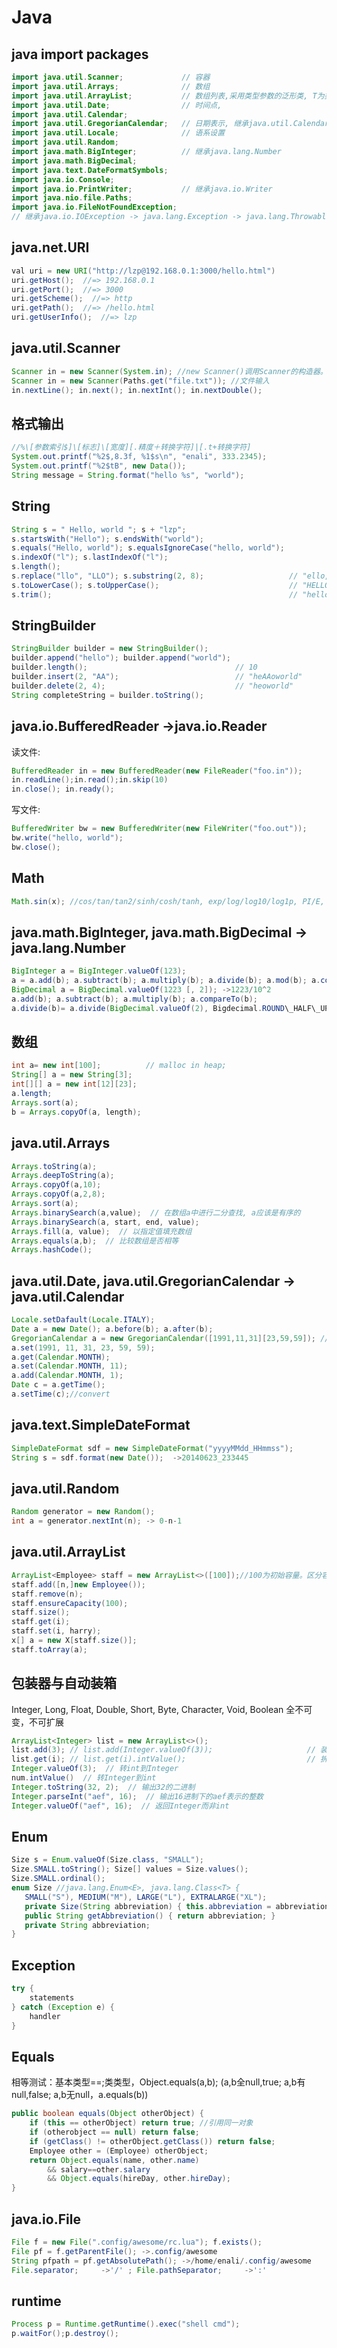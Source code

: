 # Java

## java import packages

``` java
import java.util.Scanner;             // 容器
import java.util.Arrays;              // 数组
import java.util.ArrayList;           // 数组列表,采用类型参数的泛形类, T为类，不能为基本类型
import java.util.Date;                // 时间点,
import java.util.Calendar;
import java.util.GregorianCalendar;   // 日期表示, 继承java.util.Calendar
import java.util.Locale;              // 语系设置
import java.util.Random;
import java.math.BigInteger;          // 继承java.lang.Number
import java.math.BigDecimal;
import java.text.DateFormatSymbols;
import java.io.Console;
import java.io.PrintWriter;           // 继承java.io.Writer
import java.nio.file.Paths;
import java.io.FileNotFoundException;
// 继承java.io.IOException -> java.lang.Exception -> java.lang.Throwable
```

## java.net.URI

```java
val uri = new URI("http://lzp@192.168.0.1:3000/hello.html")
uri.getHost();  //=> 192.168.0.1
uri.getPort();  //=> 3000
uri.getScheme();  //=> http
uri.getPath();  //=> /hello.html
uri.getUserInfo();  //=> lzp
```

## java.util.Scanner

``` java
Scanner in = new Scanner(System.in); //new Scanner()调用Scanner的构造器。
Scanner in = new Scanner(Paths.get("file.txt")); //文件输入
in.nextLine(); in.next(); in.nextInt(); in.nextDouble();
```

## 格式输出

``` java
//%\[参数索引$]\[标志]\[宽度][.精度＋转换字符]|[.t+转换字符]
System.out.printf("%2$,8.3f, %1$s\n", "enali", 333.2345);
System.out.printf("%2$tB", new Data());
String message = String.format("hello %s", "world");
```

## String

``` java
String s = " Hello, world "; s + "lzp";
s.startsWith("Hello"); s.endsWith("world");
s.equals("Hello, world"); s.equalsIgnoreCase("hello, world");
s.indexOf("l"); s.lastIndexOf("l");
s.length();
s.replace("llo", "LLO"); s.substring(2, 8);                   // "ello, w"
s.toLowerCase(); s.toUpperCase();                             // "HELLO, WORLD"
s.trim();                                                     // "hello, world"
```

## StringBuilder

``` java
StringBuilder builder = new StringBuilder();
builder.append("hello"); builder.append("world");
builder.length();                                 // 10
builder.insert(2, "AA");                          // "heAAoworld"
builder.delete(2, 4);                             // "heoworld"
String completeString = builder.toString();
```

## java.io.BufferedReader ->java.io.Reader

读文件:

``` java
BufferedReader in = new BufferedReader(new FileReader("foo.in"));
in.readLine();in.read();in.skip(10)
in.close(); in.ready();
```

写文件:

```java
BufferedWriter bw = new BufferedWriter(new FileWriter("foo.out"));
bw.write("hello, world");
bw.close();
```

## Math

``` java
Math.sin(x); //cos/tan/tan2/sinh/cosh/tanh, exp/log/log10/log1p, PI/E, random ->(0,1)
```

## java.math.BigInteger, java.math.BigDecimal -> java.lang.Number

``` java
BigInteger a = BigInteger.valueOf(123);
a = a.add(b); a.subtract(b); a.multiply(b); a.divide(b); a.mod(b); a.compareTo(b);
BigDecimal a = BigDecimal.valueOf(1223 [, 2]); ->1223/10^2
a.add(b); a.subtract(b); a.multiply(b); a.compareTo(b);
a.divide(b)= a.divide(BigDecimal.valueOf(2), Bigdecimal.ROUND\_HALF\_UP);
```

## 数组

``` java
int a= new int[100];          // malloc in heap;
String[] a = new String[3];
int[][] a = new int[12][23];
a.length;
Arrays.sort(a);
b = Arrays.copyOf(a, length);
```

## java.util.Arrays

``` java
Arrays.toString(a);
Arrays.deepToString(a);
Arrays.copyOf(a,10);
Arrays.copyOf(a,2,8);
Arrays.sort(a);
Arrays.binarySearch(a,value);  // 在数组a中进行二分查找, a应该是有序的
Arrays.binarySearch(a, start, end, value);
Arrays.fill(a, value);  // 以指定值填充数组
Arrays.equals(a,b);  // 比较数组是否相等
Arrays.hashCode();
```

## java.util.Date, java.util.GregorianCalendar -> java.util.Calendar

``` java
Locale.setDafault(Locale.ITALY);
Date a = new Date(); a.before(b); a.after(b);
GregorianCalendar a = new GregorianCalendar([1991,11,31][23,59,59]); //23:59:59 1991-11-31
a.set(1991, 11, 31, 23, 59, 59);
a.get(Calendar.MONTH);
a.set(Calendar.MONTH, 11);
a.add(Calendar.MONTH, 1);
Date c = a.getTime();
a.setTime(c);//convert
```

## java.text.SimpleDateFormat

``` java
SimpleDateFormat sdf = new SimpleDateFormat("yyyyMMdd_HHmmss");
String s = sdf.format(new Date());  ->20140623_233445
```

## java.util.Random

``` java
Random generator = new Random();
int a = generator.nextInt(n); -> 0-n-1
```

## java.util.ArrayList

``` java
ArrayList<Employee> staff = new ArrayList<>([100]);//100为初始容量。区分容量与大小
staff.add([n,]new Employee());
staff.remove(n);
staff.ensureCapacity(100);
staff.size();
staff.get(i);
staff.set(i, harry);
x[] a = new X[staff.size()];
staff.toArray(a);
```

## 包装器与自动装箱

Integer, Long, Float, Double, Short, Byte, Character, Void, Boolean 全不可变，不可扩展

``` java
ArrayList<Integer> list = new ArrayList<>();
list.add(3); // list.add(Integer.valueOf(3));                     // 装箱
list.get(i); // list.get(i).intValue();                           // 拆箱
Integer.valueOf(3);  // 转int到Integer
num.intValue()  // 转Integer到int
Integer.toString(32, 2);  // 输出32的二进制
Integer.parseInt("aef", 16);  // 输出16进制下的aef表示的整数
Integer.valueOf("aef", 16);  // 返回Integer而非int
```

## Enum

``` java
Size s = Enum.valueOf(Size.class, "SMALL");
Size.SMALL.toString(); Size[] values = Size.values();
Size.SMALL.ordinal();
enum Size //java.lang.Enum<E>, java.lang.Class<T> {
   SMALL("S"), MEDIUM("M"), LARGE("L"), EXTRALARGE("XL");
   private Size(String abbreviation) { this.abbreviation = abbreviation; }
   public String getAbbreviation() { return abbreviation; }
   private String abbreviation;
}
```

## Exception

``` java
try {
    statements
} catch (Exception e) {
    handler
}
```

## Equals

相等测试：基本类型==;类类型，Object.equals(a,b); (a,b全null,true; a,b有null,false; a,b无null，a.equals(b))

``` java
public boolean equals(Object otherObject) {
    if (this == otherObject) return true; //引用同一对象
    if (otherobject == null) return false;
    if (getClass() != otherObject.getClass()) return false;
    Employee other = (Employee) otherObject;
    return Object.equals(name, other.name)
        && salary==other.salary
        && Object.equals(hireDay, other.hireDay);
}
```

## java.io.File

``` java
File f = new File(".config/awesome/rc.lua"); f.exists();
File pf = f.getParentFile(); ->.config/awesome
String pfpath = pf.getAbsolutePath(); ->/home/enali/.config/awesome
File.separator;     ->'/' ; File.pathSeparator;     ->':'
```

## runtime

``` java
Process p = Runtime.getRuntime().exec("shell cmd");
p.waitFor();p.destroy();
```